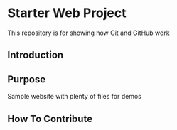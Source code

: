 # Starter Web Project

This repository is for showing how Git and GitHub work

## Introduction

## Purpose
Sample website with plenty of files for demos

## How To Contribute

